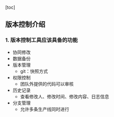 [toc]

## 版本控制介绍

### 1. 版本控制工具应该具备的功能

* 协同修改
* 数据备份
* 版本管理
  * git：快照方式
* 权限控制
  * 团队外提供的代码可以审核
* 历史记录
  * 查看修改人、修改时间、修改内容、日志信息
* 分支管理
  * 允许多条生产线同时进行

